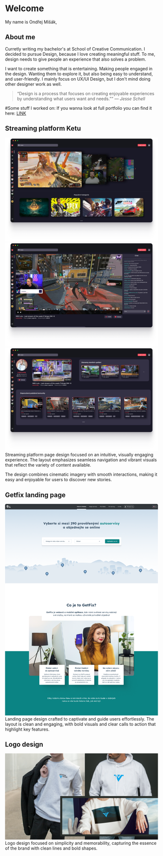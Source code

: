 # Welcome

My name is Ondřej Mišák, 

## About me

Curretly writing my bachelor's at School of Creative Communication. I decided to pursue Design, because I love creating meaningful stuff. To me, design needs to give people an experience that also solves a problem.

I want to create something that is entertaining. Making people engaged in the design. Wanting them to explore it, but also being easy to understand, and user-friendly. I mainly focus on UX/UI Design, but I don't mind doing other designer work as well.

> “Design is a process that focuses on creating enjoyable experiences by understanding what users want and needs.”” — *Jesse Schell*

#Some stuff I worked on:
If you wanna look at full portfolio you can find it here: [LINK](https://www.figma.com/design/0YlSm7hb7xT16KIkEb62Of/Portfolio?node-id=0-1)


## Streaming platform Ketu

![Ketu](Pic/S-01.png)
![Ketu](Pic/S-02.png)
![Ketu](Pic/S-03.png)
Streaming platform page design focused on an intuitive, visually engaging experience. The layout emphasizes seamless navigation and vibrant visuals that reflect the variety of content available.

The design combines cinematic imagery with smooth interactions, making it easy and enjoyable for users to discover new stories.

## Getfix landing page

![gf](Pic/S-04.png)
Landing page design crafted to captivate and guide users effortlessly. The layout is clean and engaging, with bold visuals and clear calls to action that highlight key features.

## Logo design

![logo](Pic/S-05.png)
Logo design focused on simplicity and memorability, capturing the essence of the brand with clean lines and bold shapes.
